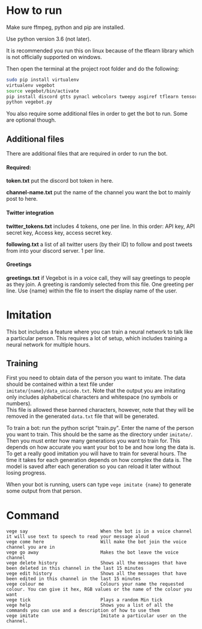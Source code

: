 # How to run

Make sure ffmpeg, python and pip are installed.

Use python version 3.6 (not later).

It is recommended you run this on linux because of the tflearn library which is not officially supported on windows.

Then open the terminal at the project root folder and do the following:

```bash
sudo pip install virtualenv
virtualenv vegebot
source vegebot/bin/activate
pip install discord gtts pynacl webcolors tweepy asgiref tflearn tensorflow==1.14 
python vegebot.py
```

You also require some additional files in order to get the bot to run. Some are optional though.

## Additional files

There are additional files that are required in order to run the bot.

#### Required:

**token.txt** put the discord bot token in here.

**channel-name.txt** put the name of the channel you want the bot to mainly post to here.

#### Twitter integration

**twitter_tokens.txt** includes 4 tokens, one per line. In this order: API key, API secret key, Access key, access secret key.

**following.txt** a list of all twitter users (by their ID) to follow and post tweets from into your discord server. 1 per line.

#### Greetings

**greetings.txt** if Vegebot is in a voice call, they will say greetings to people as they join. A greeting is randomly selected from this file. One greeting per line. Use {name} within the file to insert the display name of the user.

# Imitation

This bot includes a feature where you can train a neural network to talk like a particular person. This requires a lot of setup, which includes training a neural network for multiple hours.

## Training

First you need to obtain data of the person you want to imitate. The data should be contained within a text file under `imitate/{name}/data_unicode.txt`. 
Note that the output you are imitating only includes alphabetical characters and whitespace (no symbols or numbers). \
This file is allowed these banned characters, however, note that they will be removed in the generated `data.txt` file that will be generated.

To train a bot: run the python script "train.py". Enter the name of the person you want to train. This should be the same as the directory under `imitate/`.
Then you must enter how many generations you want to train for. This depends on how accurate you want your bot to be and how long the data is. To get a really good imitation you will have to train for several hours.
The time it takes for each generation depends on how complex the data is. The model is saved after each generation so you can reload it later without losing progress.

When your bot is running, users can type `vege imitate {name}` to generate some output from that person.


# Command

```
vege say                           When the bot is in a voice channel it will use text to speech to read your message aloud
vege come here                     Will make the bot join the voice channel you are in
vege go away                       Makes the bot leave the voice channel
vege delete history                Shows all the messages that have been deleted in this channel in the last 15 minutes
vege edit history                  Shows all the messages that have been edited in this channel in the last 15 minutes
vege colour me                     Colours your name the requested colour. You can give it hex, RGB values or the name of the colour you want
vege tick                          Plays a random Min tick
vege help                          Shows you a list of all the commands you can use and a description of how to use them
vege imitate                       Imitate a particular user on the channel.
```
